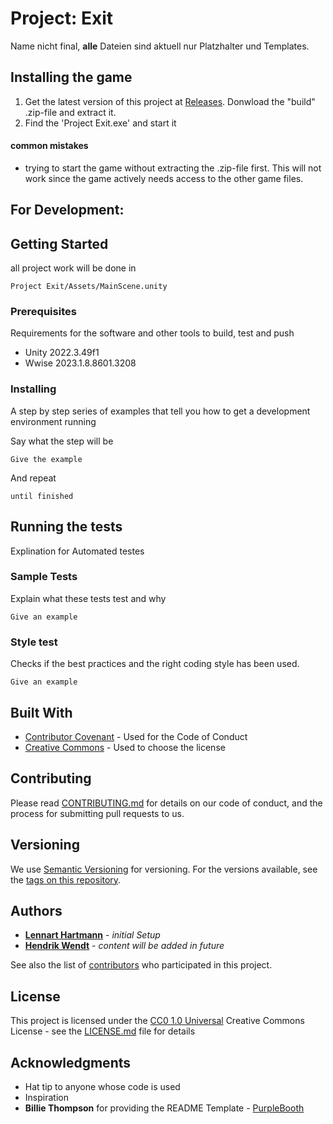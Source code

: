 # Project: Exit

Name nicht final, **alle** Dateien sind aktuell nur Platzhalter und Templates.

## Installing the game

1. Get the latest version of this project at [Releases](https://github.com/RobsiZocktUni/Project-Exit/releases). Donwload the "build" .zip-file and extract it. 
2. Find the 'Project Exit.exe' and start it

#### common mistakes
- trying to start the game without extracting the .zip-file first. This will not work since the game actively needs access to the other game files.

## For Development:

## Getting Started

all project work will be done in 

    Project Exit/Assets/MainScene.unity


### Prerequisites

Requirements for the software and other tools to build, test and push 
- Unity 2022.3.49f1
- Wwise 2023.1.8.8601.3208

### Installing

A step by step series of examples that tell you how to get a development
environment running

Say what the step will be

    Give the example

And repeat

    until finished


## Running the tests

Explination for Automated testes

### Sample Tests

Explain what these tests test and why

    Give an example

### Style test

Checks if the best practices and the right coding style has been used.

    Give an example



## Built With

  - [Contributor Covenant](https://www.contributor-covenant.org/) - Used
    for the Code of Conduct
  - [Creative Commons](https://creativecommons.org/) - Used to choose
    the license

## Contributing

Please read [CONTRIBUTING.md](CONTRIBUTING.md) for details on our code
of conduct, and the process for submitting pull requests to us.

## Versioning

We use [Semantic Versioning](http://semver.org/) for versioning. For the versions
available, see the [tags on this
repository](https://github.com/RobsizocktUni/Project-Exit).

## Authors

  - **[Lennart Hartmann](https://www.github.com/RobsizocktUni)** - *initial Setup* 
  - **[Hendrik Wendt](https://www.github.com/thisishenni)** - *content will be added in future*

See also the list of
[contributors](https://github.com/RobsizocktUni/Project-Exit/contributors)
who participated in this project.

## License

This project is licensed under the [CC0 1.0 Universal](LICENSE.md)
Creative Commons License - see the [LICENSE.md](LICENSE.md) file for
details

## Acknowledgments

  - Hat tip to anyone whose code is used
  - Inspiration
  - **Billie Thompson** for providing the README Template -
    [PurpleBooth](https://github.com/PurpleBooth)

